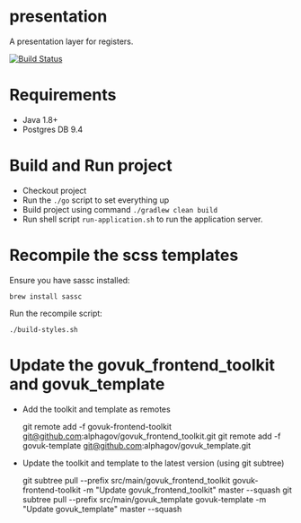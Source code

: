 # presentation

A presentation layer for registers.

[![Build Status](https://travis-ci.org/openregister/presentation.svg?branch=master)](https://travis-ci.org/openregister/presentation)

# Requirements

- Java 1.8+
- Postgres DB 9.4

# Build and Run project

- Checkout project 
- Run the `./go` script to set everything up
- Build project using command `./gradlew clean build` 
- Run shell script `run-application.sh` to run the application server.

# Recompile the scss templates

Ensure you have sassc installed:

    brew install sassc

Run the recompile script:

    ./build-styles.sh

# Update the govuk_frontend_toolkit and govuk_template

- Add the toolkit and template as remotes

    git remote add -f govuk-frontend-toolkit git@github.com:alphagov/govuk_frontend_toolkit.git
    git remote add -f govuk-template git@github.com:alphagov/govuk_template.git

- Update the toolkit and template to the latest version (using git subtree)

    git subtree pull --prefix src/main/govuk_frontend_toolkit govuk-frontend-toolkit -m "Update govuk_frontend_toolkit" master --squash
    git subtree pull --prefix src/main/govuk_template govuk-template -m "Update govuk_template" master --squash
